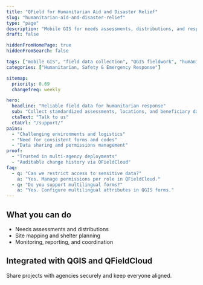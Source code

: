 ```yaml
---
title: "QField for Humanitarian Aid and Disaster Relief"
slug: "humanitarian-aid-and-disaster-relief"
type: "page"
description: "Mobile GIS for needs assessments, distributions, and response coordination in humanitarian operations."
draft: false

hiddenFromHomePage: true
hiddenFromSearch: false

tags: ["mobile GIS", "field data collection", "QGIS fieldwork", "humanitarian", "aid distribution", "needs assessment"]
categories: ["Humanitarian, Safety & Emergency Response"]

sitemap:
  priority: 0.69
  changefreq: weekly

hero:
  headline: "Reliable field data for humanitarian response"
  sub: "Collect standardized assessments, locations, and beneficiary data with offline capability."
  ctaText: "Talk to us"
  ctaUrl: "/support/"
pains:
  - "Challenging environments and logistics"
  - "Need for consistent forms and codes"
  - "Data sharing and permissions management"
proof:
  - "Trusted in multi-agency deployments"
  - "Auditable change history via QFieldCloud"
faq:
  - q: "Can we restrict access to sensitive data?"
    a: "Yes. Manage permissions per role in QFieldCloud."
  - q: "Do you support multilingual forms?"
    a: "Yes. Configure multilingual attributes in QGIS forms."
---
```


## What you can do
- Needs assessments and distributions  
- Site mapping and shelter planning  
- Monitoring, reporting, and coordination

## Integrated with QGIS and QFieldCloud
Share projects with agencies securely and keep everyone aligned.
